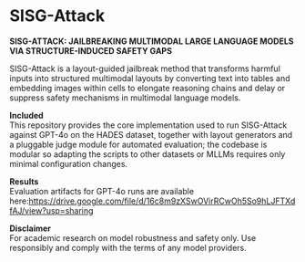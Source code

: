 # SISG-Attack  
**SISG-ATTACK: JAILBREAKING MULTIMODAL LARGE LANGUAGE MODELS VIA STRUCTURE-INDUCED SAFETY GAPS**


SISG-Attack is a layout-guided jailbreak method that transforms harmful inputs into structured multimodal layouts by converting text into tables and embedding images within cells to elongate reasoning chains and delay or suppress safety mechanisms in multimodal language models.


**Included**  
This repository provides the core implementation used to run SISG-Attack against GPT-4o on the HADES dataset, together with layout generators and a pluggable judge module for automated evaluation; the codebase is modular so adapting the scripts to other datasets or MLLMs requires only minimal configuration changes.


**Results**  
Evaluation artifacts for GPT-4o runs are available here:https://drive.google.com/file/d/16c8m9zXSwOVirRCwOh5So9hLJFTXdfAJ/view?usp=sharing  


**Disclaimer**  
For academic research on model robustness and safety only. Use responsibly and comply with the terms of any model providers.



